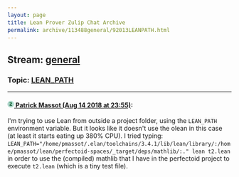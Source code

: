 ```yaml
---
layout: page
title: Lean Prover Zulip Chat Archive 
permalink: archive/113488general/92013LEANPATH.html
---
```


## Stream: [general](index.html)
### Topic: [LEAN_PATH](92013LEANPATH.html)

---

#### [![Click to go to Zulip](../../assets/img/zulip2.png) Patrick Massot (Aug 14 2018 at 23:55)](https://leanprover.zulipchat.com/#narrow/stream/113488-general/topic/LEAN_PATH/near/132139199):
I'm trying to use Lean from outside a project folder, using the `LEAN_PATH` environment variable. But it looks like it doesn't use the olean in this case (at least it starts eating up 380% CPU). I tried typing: `LEAN_PATH="/home/pmassot/.elan/toolchains/3.4.1/lib/lean/library/:/home/pmassot/lean/perfectoid-spaces/_target/deps/mathlib/:." lean t2.lean` in order to use the (compiled) mathlib that I have in the perfectoid project to execute `t2.lean` (which is a tiny test file).

